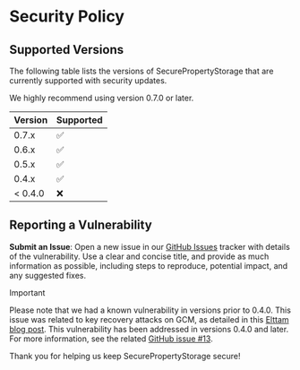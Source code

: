 # Security Policy

## Supported Versions

The following table lists the versions of SecurePropertyStorage that are currently supported with security updates.

We highly recommend using version 0.7.0 or later.

| Version | Supported          |
| ------- | ------------------ |
| 0.7.x   | :white_check_mark: |
| 0.6.x   | :white_check_mark: |
| 0.5.x   | :white_check_mark: |
| 0.4.x   | :white_check_mark: |
| < 0.4.0 | :x:                |

## Reporting a Vulnerability

**Submit an Issue**: Open a new issue in our [GitHub Issues](https://github.com/alexruperez/SecurePropertyStorage/issues) tracker with details of the vulnerability. Use a clear and concise title, and provide as much information as possible, including steps to reproduce, potential impact, and any suggested fixes.

> [!IMPORTANT]  
> Please note that we had a known vulnerability in versions prior to 0.4.0. This issue was related to key recovery attacks on GCM, as detailed in this [Elttam blog post](https://www.elttam.com/blog/key-recovery-attacks-on-gcm/#content). This vulnerability has been addressed in versions 0.4.0 and later. For more information, see the related [GitHub issue #13](https://github.com/alexruperez/SecurePropertyStorage/issues/13).

Thank you for helping us keep SecurePropertyStorage secure!
